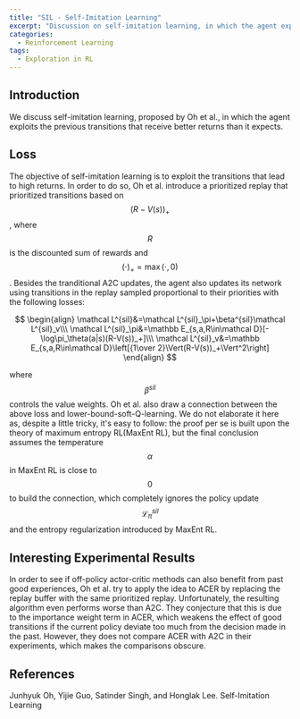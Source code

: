 ```yaml
---
title: "SIL - Self-Imitation Learning"
excerpt: "Discussion on self-imitation learning, in which the agent exploits the previous transitions that receives better returnas than it expects"
categories:
  - Reinforcement Learning
tags:
  - Exploration in RL
---
```


## Introduction

We discuss self-imitation learning, proposed by Oh et al., in which the agent exploits the previous transitions that receive better returns than it expects.

## Loss

The objective of self-imitation learning is to exploit the transitions that lead to high returns. In order to do so, Oh et al. introduce a prioritized replay that prioritized transitions based on $$(R-V(s))_+$$, where $$R$$ is the discounted sum of rewards and $$(\cdot)_+=\max(\cdot,0)$$. Besides the tranditional A2C updates, the agent also updates its network using transitions in the replay sampled proportional to their priorities with the following losses:

$$
\begin{align}
\mathcal L^{sil}&=\mathcal L^{sil}_\pi+\beta^{sil}\mathcal L^{sil}_v\\\
\mathcal L^{sil}_\pi&=\mathbb E_{s,a,R\in\mathcal D}[-\log\pi_\theta(a|s)(R-V(s))_+]\\\
\mathcal L^{sil}_v&=\mathbb E_{s,a,R\in\mathcal D}\left[{1\over 2}\Vert(R-V(s))_+\Vert^2\right]
\end{align}
$$

where $$\beta^{sil}$$ controls the value weights. Oh et al. also draw a connection between the above loss and lower-bound-soft-Q-learning. We do not elaborate it here as, despite a little tricky, it's easy to follow: the proof per se is built upon the theory of maximum entropy RL(MaxEnt RL), but the final conclusion assumes the temperature $$\alpha$$ in MaxEnt RL is close to $$0$$ to build the connection, which completely ignores the policy update $$\mathcal L_\pi^{sil}$$ and the entropy regularization introduced by MaxEnt RL. 

## Interesting Experimental Results

In order to see if off-policy actor-critic methods can also benefit from past good experiences, Oh et al. try to apply the idea to ACER by replacing the replay buffer with the same prioritized replay. Unfortunately, the resulting algorithm even performs worse than A2C. They conjecture that this is due to the importance weight term in ACER, which weakens the effect of good transitions if the current policy deviate too much from the decision made in the past. However, they does not compare ACER with A2C in their experiments, which makes the comparisons obscure.

## References

Junhyuk Oh, Yijie Guo, Satinder Singh, and Honglak Lee. Self-Imitation Learning